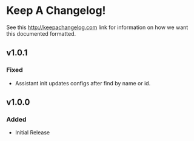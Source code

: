 # Keep A Changelog!

See this http://keepachangelog.com link for information on how we want this documented formatted.

## v1.0.1

### Fixed

- Assistant init updates configs after find by name or id.

## v1.0.0

### Added

- Initial Release
